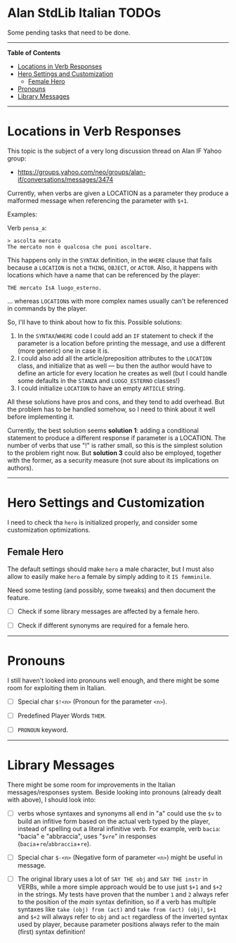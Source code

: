 # Alan StdLib Italian TODOs

Some pending tasks that need to be done.


-----

**Table of Contents**

<!-- MarkdownTOC autolink="true" bracket="round" autoanchor="false" lowercase="only_ascii" uri_encoding="true" levels="1,2,3" -->

- [Locations in Verb Responses](#locations-in-verb-responses)
- [Hero Settings and Customization](#hero-settings-and-customization)
    - [Female Hero](#female-hero)
- [Pronouns](#pronouns)
- [Library Messages](#library-messages)

<!-- /MarkdownTOC -->

-----

# Locations in Verb Responses

This topic is the subject of a very long discussion thread on Alan IF Yahoo group:

- https://groups.yahoo.com/neo/groups/alan-if/conversations/messages/3474

Currently, when verbs are given a LOCATION as a parameter they produce a malformed message when referencing the parameter with `$+1`.

Examples:

Verb `pensa_a`:

```
> ascolta mercato
The mercato non è qualcosa che puoi ascoltare.
```

This happens only in the `SYNTAX` definition, in the `WHERE` clause that fails because a `LOCATION` is not a `THING`, `OBJECT`, or `ACTOR`. Also, it happens with locations which have a name that can be referenced by the player:

```alan
THE mercato IsA luogo_esterno.
```

... whereas `LOCATION`s with more complex names usually can't be referenced in commands by the player.

So, I'll have to think about how to fix this. Possible solutions:

1. In the `SYNTAX`/`WHERE` code I could add an `IF` statement to check if the parameter is a location before printing the message, and use a different (more generic) one in case it is.
2. I could also add all the article/preposition attributes to the `LOCATION` class, and initialize that as well — bu then the author would have to define an article for every location he creates as well (but I could handle some defaults in the `STANZA` and `LUOGO_ESTERNO` classes!) 
3. I could initialize  `LOCATION` to have an empty `ARTICLE` string.

All these solutions have pros and cons, and they tend to add overhead. But the problem has to be handled somehow, so I need to think about it well before implementing it.

Currently, the best solution seems __solution 1__: adding a conditional statement to produce a different response if parameter is a LOCATION. The number of verbs that use "!" is rather small, so this is the simplest solution to the problem right now. But __solution 3__ could also be employed, together with the former, as a security measure (not sure about its implications on authors).

-------------------------------------------------------------------------------

# Hero Settings and Customization

I need to check tha `hero` is initialized properly, and consider some customization optimizations.

## Female Hero

The default settings should make `hero` a male character, but I must also allow to easily make `hero` a female by simply adding to it `IS femminile`.

Need some testing (and possibly, some tweaks) and then document the feature.

- [ ] Check if some library messages are affected by a female hero.
- [ ] Check if different synonyms are required for a female hero.


-------------------------------------------------------------------------------

# Pronouns

I still haven't looked into pronouns well enough, and there might be some room for exploiting them in Italian.

- [ ] Special char `$!<n>` (Pronoun for the parameter `<n>`).
- [ ] Predefined Player Words `THEM`.
- [ ] `PRONOUN` keyword.


-------------------------------------------------------------------------------

# Library Messages

There might be some room for improvements in the Italian messages/responses system. Beside looking into pronouns (already dealt with above), I should look into:

- [ ] verbs whose syntaxes and synonyms all end in "a" could use the `$v` to build an infitive form based on the actual verb typed by the player, instead of spelling out a literal infinitive verb. For example, verb `bacia`: "bacia" e "abbraccia", uses "`$vre`" in responses (`bacia`+`re`/`abbraccia`+`re`).
- [ ] Special char `$-<n>` (Negative form of parameter `<n>`) might be useful in message.
- [ ] The original library uses a lot of `SAY THE obj` and `SAY THE instr` in VERBs, while a more simple approach would be to use just `$+1` and `$+2` in the strings. My tests have proven that the number `1` and `2` always refer to the position of the _main_ syntax definition, so if a verb has multiple syntaxes like `take (obj) from (act)` and  `take from (act) (obj)`, `$+1` and `$+2` will always refer to `obj` and `act` regardless of the inverted syntax used by player, because parameter positions always refer to the main (first) syntax definition!

